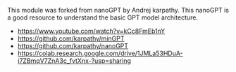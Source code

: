 
This module was forked from nanoGPT by Andrej karpathy.
This nanoGPT is a good resource to understand the basic GPT model architecture.

- https://www.youtube.com/watch?v=kCc8FmEb1nY
- https://github.com/karpathy/minGPT
- https://github.com/karpathy/nanoGPT 
- https://colab.research.google.com/drive/1JMLa53HDuA-i7ZBmqV7ZnA3c_fvtXnx-?usp=sharing